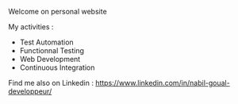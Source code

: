 Welcome on personal website

My activities :
- Test Automation
- Functionnal Testing
- Web Development
- Continuous Integration

Find me also on Linkedin :
https://www.linkedin.com/in/nabil-goual-developpeur/
